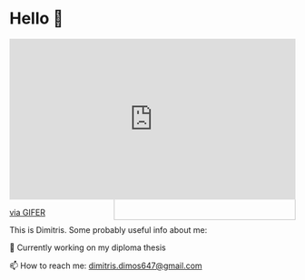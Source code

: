 # Hello 👾

<!-- <img src="https://media.giphy.com/media/IcZhFmufozDCij3p22/giphy.gif" align="right" width="320px" alt="animated"/> -->

<img src="https://gifer.com/embed/AD9T" align="right" width="320px"/>

<div style="padding-top:56.296%;position:relative;"><iframe src="https://gifer.com/embed/AD9T" width="100%" height="100%" style='position:absolute;top:0;left:0;' frameBorder="0" allowFullScreen></iframe></div><p><a href="https://gifer.com">via GIFER</a></p>

This is Dimitris. Some probably useful info about me:

🔭 Currently working on my diploma thesis

📫 How to reach me: [dimitris.dimos647@gmail.com](mailto:dimitris.dimos647@gmail.com)

<br clear="left"/>




<!--A "newline". This text doesn't float anymore, is left-aligned.-->

<!--
**d-dimos/d-dimos** is a ✨ _special_ ✨ repository because its `README.md` (this file) appears on your GitHub profile.

Here are some ideas to get you started:

- 🔭 I’m currently working on ...
- 🌱 I’m currently learning ...
- 👯 I’m looking to collaborate on ...
- 🤔 I’m looking for help with ...
- 💬 Ask me about ...
- 📫 How to reach me: ...
- 😄 Pronouns: ...
- ⚡ Fun fact: ...
-->
